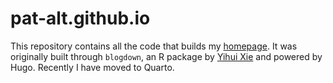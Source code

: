 # pat-alt.github.io

This repository contains all the code that builds my [homepage](https://www.paltmeyer.com/). It was originally built through `blogdown`, an R package by [Yihui Xie](https://yihui.org/) and powered by Hugo. Recently I have moved to Quarto. 